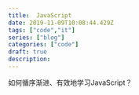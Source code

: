 ```yaml
---
title:  JavaScript
date: 2019-11-09T10:08:44.429Z
tags: ["code","it"]
series: ["blog"]
categories: ["code"]
draft: true
description:
---
```


如何循序渐进、有效地学习JavaScript？

